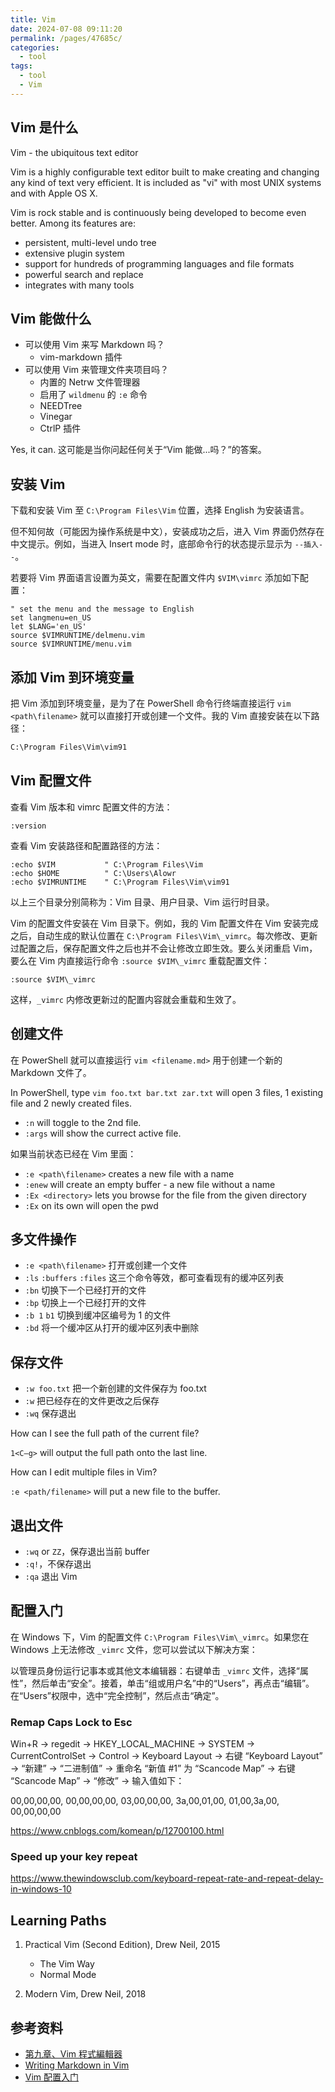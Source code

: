 ```yaml
---
title: Vim
date: 2024-07-08 09:11:20
permalink: /pages/47685c/
categories: 
  - tool
tags: 
  - tool
  - Vim
---
```


## Vim 是什么

Vim - the ubiquitous text editor

Vim is a highly configurable text editor built to make creating and changing any kind of text very efficient. It is included as "vi" with most UNIX systems and with Apple OS X.

Vim is rock stable and is continuously being developed to become even better. Among its features are:

- persistent, multi-level undo tree
- extensive plugin system
- support for hundreds of programming languages and file formats
- powerful search and replace
- integrates with many tools

## Vim 能做什么

- 可以使用 Vim 来写 Markdown 吗？
  - vim-markdown 插件
- 可以使用 Vim 来管理文件夹项目吗？
  - 内置的 Netrw 文件管理器
  - 启用了 `wildmenu` 的 `:e` 命令
  - NEEDTree
  - Vinegar
  - CtrlP 插件

Yes, it can. 这可能是当你问起任何关于“Vim 能做...吗？”的答案。

## 安装 Vim

下载和安装 Vim 至 `C:\Program Files\Vim` 位置，选择 English 为安装语言。

但不知何故（可能因为操作系统是中文），安装成功之后，进入 Vim 界面仍然存在中文提示。例如，当进入 Insert mode 时，底部命令行的状态提示显示为 `--插入--`。

若要将 Vim 界面语言设置为英文，需要在配置文件内 `$VIM\vimrc` 添加如下配置：

```vim
" set the menu and the message to English
set langmenu=en_US
let $LANG='en_US'
source $VIMRUNTIME/delmenu.vim
source $VIMRUNTIME/menu.vim
```

## 添加 Vim 到环境变量

把 Vim 添加到环境变量，是为了在 PowerShell 命令行终端直接运行 `vim <path\filename>` 就可以直接打开或创建一个文件。我的 Vim 直接安装在以下路径：

```ps
C:\Program Files\Vim\vim91
```

## Vim 配置文件

查看 Vim 版本和 vimrc 配置文件的方法：

```vim
:version
```

查看 Vim 安装路径和配置路径的方法：

```vim
:echo $VIM           " C:\Program Files\Vim
:echo $HOME          " C:\Users\Alowr
:echo $VIMRUNTIME    " C:\Program Files\Vim\vim91
```

以上三个目录分别简称为：Vim 目录、用户目录、Vim 运行时目录。

Vim 的配置文件安装在 Vim 目录下。例如，我的 Vim 配置文件在 Vim 安装完成之后，自动生成的默认位置在 `C:\Program Files\Vim\_vimrc`。每次修改、更新过配置之后，保存配置文件之后也并不会让修改立即生效。要么关闭重启 Vim，要么在 Vim 内直接运行命令 `:source $VIM\_vimrc` 重载配置文件：

```vim
:source $VIM\_vimrc
```

这样，`_vimrc` 内修改更新过的配置内容就会重载和生效了。

## 创建文件

在 PowerShell 就可以直接运行 `vim <filename.md>` 用于创建一个新的 Markdown 文件了。

In PowerShell, type `vim foo.txt bar.txt zar.txt` will open 3 files, 1 existing file and 2 newly created files.

- `:n` will toggle to the 2nd file.
- `:args` will show the currect active file.

如果当前状态已经在 Vim 里面：

- `:e <path\filename>` creates a new file with a name
- `:enew` will create an empty buffer - a new file without a name
- `:Ex <directory>` lets you browse for the file from the given directory
- `:Ex` on its own will open the pwd

## 多文件操作

- `:e <path\filename>` 打开或创建一个文件
- `:ls` `:buffers` `:files` 这三个命令等效，都可查看现有的缓冲区列表
- `:bn` 切换下一个已经打开的文件
- `:bp` 切换上一个已经打开的文件
- `:b 1` `b1` 切换到缓冲区编号为 1 的文件
- `:bd` 将一个缓冲区从打开的缓冲区列表中删除

## 保存文件

- `:w foo.txt` 把一个新创建的文件保存为 foo.txt
- `:w` 把已经存在的文件更改之后保存
- `:wq` 保存退出

How can I see the full path of the current file?

`1<C—g>` will output the full path onto the last line.

How can I edit multiple files in Vim?

`:e <path/filename>` will put a new file to the buffer.

## 退出文件

- `:wq` or `ZZ`，保存退出当前 buffer
- `:q!`，不保存退出
- `:qa` 退出 Vim

## 配置入门

在 Windows 下，Vim 的配置文件 `C:\Program Files\Vim\_vimrc`。如果您在 Windows 上无法修改 `_vimrc` 文件，您可以尝试以下解决方案：

以管理员身份运行记事本或其他文本编辑器：右键单击 `_vimrc` 文件，选择“属性”，然后单击“安全”。接着，单击“组或用户名”中的“Users”，再点击“编辑”。在“Users”权限中，选中“完全控制”，然后点击“确定”。

### Remap Caps Lock to Esc

Win+R -> regedit -> HKEY_LOCAL_MACHINE -> SYSTEM -> CurrentControlSet -> Control -> Keyboard Layout -> 右键 “Keyboard Layout” -> “新建” -> “二进制值” -> 重命名 “新值 #1” 为 “Scancode Map” -> 右键 “Scancode Map” -> “修改” -> 输入值如下：

00,00,00,00,
00,00,00,00,
03,00,00,00,
3a,00,01,00,
01,00,3a,00,
00,00,00,00

https://www.cnblogs.com/komean/p/12700100.html

### Speed up your key repeat

https://www.thewindowsclub.com/keyboard-repeat-rate-and-repeat-delay-in-windows-10

## Learning Paths

1. Practical Vim (Second Edition), Drew Neil, 2015

   - The Vim Way
   - Normal Mode

2. Modern Vim, Drew Neil, 2018

## 参考资料

- [第九章、Vim 程式編輯器](https://linux.vbird.org/linux_basic/centos7/0310vi.php)
- [Writing Markdown in Vim](https://codeinthehole.com/tips/writing-markdown-in-vim/)
- [Vim 配置入门](https://ruanyifeng.com/blog/2018/09/vimrc.html)
